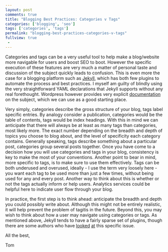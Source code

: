 ```yaml
---
layout: post
comments: true
title: "Blogging Best Practices: Categories v Tags"
categories: ['blogging', 'seo']
tags: ['categories', 'tags']
permalink: "blogging-best-practices-categories-v-tags"
fullview: true
 -
---
```

Categories and tags can be a very useful tool to help make a blog/website more navigable for users and boost SEO to boot. However the specific execution of these features are very much a matter of personal taste and discussion of the subject quickly leads to confusion. This is even more the case for a blogging platform such as [Jekyll](http://jekyllrb.com/), which has both few plugins to automate the process and best practices. I myself am guilty of blindly using the very straightforward YAML declarations that Jekyll supports without any real forethought. Wordpress however provides very explicit [documentation](https://en.support.wordpress.com/posts/categories-vs-tags/) on the subject, which we can use as a good starting place.

Very simply, categories describe the gross structure of your blog, tags label specific entries. By analogy consider a publication, categories would be the table of contents, tags would be index headings. With this in mind we can anticipate that there will always be at least as many tags than categories, most likely more. The exact number depending on the breadth and depth of topics you choose to blog about, and the level of specificity each category contains. Generally speaking, tags describe something about a particular post, categories group several posts together. Once you have come to a decision how you will use categories and tags in your blog, consistency is key to make the most of your conventions. Another point to bear in mind, more specific to tags, is to make sure to use them effectively. Tags can be both underused and overused, ideally - I use the term very loosely here - you want each tag to be used more than just a few times, without being used for any and every post. Another way to think about this is whether or not the tags actually inform or help users. Analytics services could be helpful here to indicate user flow through your blog.

In practice, the first step is to think ahead: anticipate the breadth and depth you could possibly write about. Although this might not be entirely realistic, it will help prevent the problem of tagitis in the future. Beyond this, you may wish to think about how a user may navigate using categories or tags. As mentioned above, Jekyll tends to have a fairly sparse set of plugins, though there are some authors who have [looked](http://www.minddust.com/post/tags-and-categories-on-github-pages/) [at](http://ryancmorrissey.com/blog/2014/01/20/auto-create-jekyll-category-and-tag-pages/) this specific issue.

All the best,

Tom